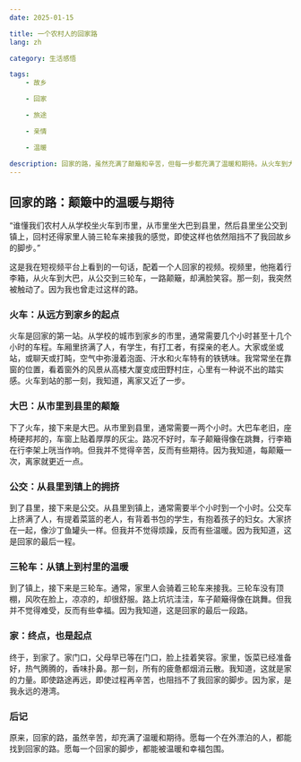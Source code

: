 ```yaml
---
date: 2025-01-15

title: 一个农村人的回家路
lang: zh

category: 生活感悟

tags:
    - 故乡

    - 回家

    - 旅途

    - 亲情

    - 温暖

description: 回家的路，虽然充满了颠簸和辛苦，但每一步都充满了温暖和期待。从火车到大巴，从公交到三轮车，每一段路程都让我们离家的距离更近一步。家，是我们永远的港湾，无论路途多么遥远，都无法阻挡我们回家的脚步。
---
```


## 回家的路：颠簸中的温暖与期待

“谁懂我们农村人从学校坐火车到市里，从市里坐大巴到县里，然后县里坐公交到镇上，回村还得家里人骑三轮车来接我的感觉，即使这样也依然阻挡不了我回故乡的脚步。”

这是我在短视频平台上看到的一句话，配着一个人回家的视频。视频里，他拖着行李箱，从火车到大巴，从公交到三轮车，一路颠簸，却满脸笑容。那一刻，我突然被触动了。因为我也曾走过这样的路。

### 火车：从远方到家乡的起点

火车是回家的第一站。从学校的城市到家乡的市里，通常需要几个小时甚至十几个小时的车程。车厢里挤满了人，有学生，有打工者，有探亲的老人。大家或坐或站，或聊天或打盹，空气中弥漫着泡面、汗水和火车特有的铁锈味。我常常坐在靠窗的位置，看着窗外的风景从高楼大厦变成田野村庄，心里有一种说不出的踏实感。火车到站的那一刻，我知道，离家又近了一步。

### 大巴：从市里到县里的颠簸

下了火车，接下来是大巴。从市里到县里，通常需要一两个小时。大巴车老旧，座椅硬邦邦的，车窗上贴着厚厚的灰尘。路况不好时，车子颠簸得像在跳舞，行李箱在行李架上咣当作响。但我并不觉得辛苦，反而有些期待。因为我知道，每颠簸一次，离家就更近一点。

### 公交：从县里到镇上的拥挤

到了县里，接下来是公交。从县里到镇上，通常需要半个小时到一个小时。公交车上挤满了人，有提着菜篮的老人，有背着书包的学生，有抱着孩子的妇女。大家挤在一起，像沙丁鱼罐头一样。但我并不觉得烦躁，反而有些温暖。因为我知道，这是回家的最后一程。

### 三轮车：从镇上到村里的温暖

到了镇上，接下来是三轮车。通常，家里人会骑着三轮车来接我。三轮车没有顶棚，风吹在脸上，凉凉的，却很舒服。路上坑坑洼洼，车子颠簸得像在跳舞。但我并不觉得难受，反而有些幸福。因为我知道，这是回家的最后一段路。

### 家：终点，也是起点

终于，到家了。家门口，父母早已等在门口，脸上挂着笑容。家里，饭菜已经准备好，热气腾腾的，香味扑鼻。那一刻，所有的疲惫都烟消云散。我知道，这就是家的力量。即使路途再远，即使过程再辛苦，也阻挡不了我回家的脚步。因为家，是我永远的港湾。

### 后记

原来，回家的路，虽然辛苦，却充满了温暖和期待。愿每一个在外漂泊的人，都能找到回家的路。愿每一个回家的脚步，都能被温暖和幸福包围。
